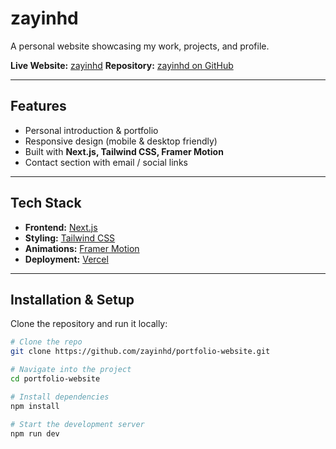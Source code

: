 # zayinhd

A personal website showcasing my work, projects, and profile.  

**Live Website:** [zayinhd](https://zayinhd.vercel.app) 
**Repository:** [zayinhd on GitHub](https://github.com/zayinhd)  

---

## Features
- Personal introduction & portfolio  
- Responsive design (mobile & desktop friendly)  
- Built with **Next.js, Tailwind CSS, Framer Motion**  
- Contact section with email / social links  

---

## Tech Stack
- **Frontend:** [Next.js](https://nextjs.org/)  
- **Styling:** [Tailwind CSS](https://tailwindcss.com/)  
- **Animations:** [Framer Motion](https://www.framer.com/motion/)  
- **Deployment:** [Vercel](https://vercel.com/)  

---

## Installation & Setup

Clone the repository and run it locally:

```bash
# Clone the repo
git clone https://github.com/zayinhd/portfolio-website.git

# Navigate into the project
cd portfolio-website

# Install dependencies
npm install

# Start the development server
npm run dev
